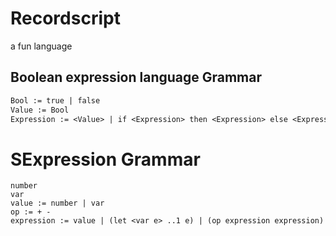 # Recordscript
a fun language

## Boolean expression language Grammar

```txt
Bool := true | false
Value := Bool
Expression := <Value> | if <Expression> then <Expression> else <Expression>
```

# SExpression Grammar
```
number
var
value := number | var
op := + -
expression := value | (let <var e> ..1 e) | (op expression expression)
```
